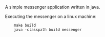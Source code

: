 A simple messenger application written in java.

Executing the messenger on a linux machine:

```
    make build
    java -classpath build messenger
```
